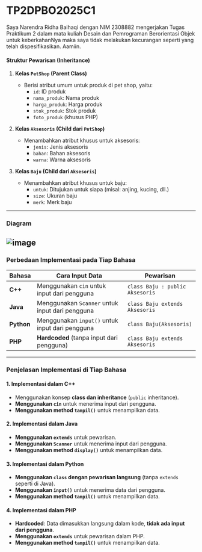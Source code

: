 # TP2DPBO2025C1

Saya Narendra Ridha Baihaqi dengan NIM 2308882 mengerjakan Tugas Praktikum 2 dalam mata kuliah Desain dan Pemrograman Berorientasi Objek untuk keberkahanNya maka saya tidak melakukan kecurangan seperti yang telah dispesifikasikan. Aamiin.

#### **Struktur Pewarisan (Inheritance)**
1. **Kelas `PetShop` (Parent Class)**
   - Berisi atribut umum untuk produk di pet shop, yaitu:  
     - `id`: ID produk  
     - `nama_produk`: Nama produk  
     - `harga_produk`: Harga produk  
     - `stok_produk`: Stok produk  
     - `foto_produk` (khusus PHP)  

2. **Kelas `Aksesoris` (Child dari `PetShop`)**
   - Menambahkan atribut khusus untuk aksesoris:
     - `jenis`: Jenis aksesoris  
     - `bahan`: Bahan aksesoris  
     - `warna`: Warna aksesoris  

3. **Kelas `Baju` (Child dari `Aksesoris`)**
   - Menambahkan atribut khusus untuk baju:
     - `untuk`: Ditujukan untuk siapa (misal: anjing, kucing, dll.)  
     - `size`: Ukuran baju  
     - `merk`: Merk baju  

---
### **Diagram** ###
![image](https://github.com/user-attachments/assets/dda4886b-6718-4f55-927b-18e7a2efa586)
---
### **Perbedaan Implementasi pada Tiap Bahasa**
| Bahasa | Cara Input Data | Pewarisan |
|--------|---------------|-----------|
| **C++** | Menggunakan `cin` untuk input dari pengguna | `class Baju : public Aksesoris` |
| **Java** | Menggunakan `Scanner` untuk input dari pengguna | `class Baju extends Aksesoris` |
| **Python** | Menggunakan `input()` untuk input dari pengguna | `class Baju(Aksesoris)` |
| **PHP** | **Hardcoded** (tanpa input dari pengguna) | `class Baju extends Aksesoris` |

---

### **Penjelasan Implementasi di Tiap Bahasa**

#### **1. Implementasi dalam C++**
- Menggunakan konsep **class dan inheritance** (`public` inheritance).
- **Menggunakan `cin`** untuk menerima input dari pengguna.
- **Menggunakan method `tampil()`** untuk menampilkan data.

#### **2. Implementasi dalam Java**
- **Menggunakan `extends`** untuk pewarisan.
- **Menggunakan `Scanner`** untuk menerima input dari pengguna.
- **Menggunakan method `display()`** untuk menampilkan data.

#### **3. Implementasi dalam Python**
- **Menggunakan `class` dengan pewarisan langsung** (tanpa `extends` seperti di Java).
- **Menggunakan `input()`** untuk menerima data dari pengguna.
- **Menggunakan method `tampil()`** untuk menampilkan data.

#### **4. Implementasi dalam PHP**
- **Hardcoded**: Data dimasukkan langsung dalam kode, **tidak ada input dari pengguna**.
- **Menggunakan `extends`** untuk pewarisan dalam PHP.
- **Menggunakan method `tampil()`** untuk menampilkan data.
